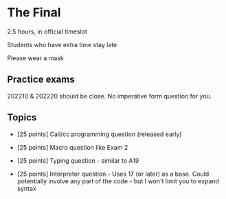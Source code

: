 # The Final

2.5 hours, in official timeslot

Students who have extra time stay late

Please wear a mask

## Practice exams

202210 & 202220 should be close.  No imperative form question for you.

## Topics

* [25 points] Call/cc programming question (released early)
 
* [25 points] Macro question like Exam 2

* [25 points] Typing question - similar to A19

* [25 points] Interpreter question - Uses 17 (or later) as a base.  Could
  potentially involve any part of the code - but I won't limit you to
  expand syntax
  
